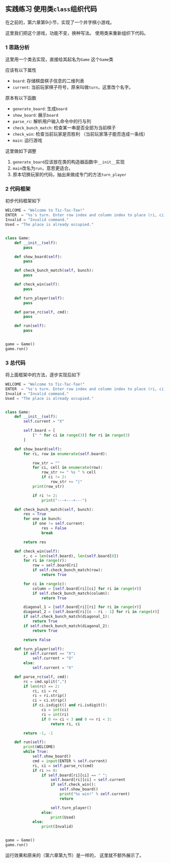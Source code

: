 ## 实践练习 使用类`class`组织代码
在之前的，第六章第9小节，实现了一个井字棋小游戏。

这里我们把这个游戏，功能不变，换种写法。
使用类来重新组织下代码。

### 1 思路分析
这里用一个类去实现，直接给其起名为`Game`
这个`Game`类

应该有以下属性
- `board`: 存储棋盘棋子信息的二维列表
- `current`: 当前玩家棋子符号，原来叫做`turn`，这里改个名字。

原本有以下函数
- `generate_board`: 生成`board`
- `show_board`: 展示`board`
- `parse_rc`: 解析用户输入命令中的行与列
- `check_bunch_match`: 检查某一串是否全部为当前棋子
- `check_win`: 检查当前玩家是否胜利
  （当前玩家落子能否连成一条线）
- `main`: 运行游戏

这里做如下调整
1. `generate_board`应该放在类的构造器函数中`__init__`实现
2. `main`改名为`run`，意思更适合。
3. 原本切换玩家的代码，抽出来做成专门的方法`turn_player`


### 2 代码框架
初步代码框架如下
```python
WELCOME = "Welcome to Tic-Tac-Toe!"
ENTER  = "%s's turn. Enter row index and column index to place (ri, ci):\n"
Invalid = "Invalid command."
Used = "The place is already occupied."


class Game:
    def __init__(self):
        pass

    def show_board(self):
        pass

    def check_bunch_match(self, bunch):
        pass

    def check_win(self):
        pass

    def turn_player(self):
        pass

    def parse_rc(self, cmd):
        pass

    def run(self):
        pass


game = Game()
game.run()
```
### 3 总代码
将上面框架中的方法，逐步实现后如下
```python
WELCOME = "Welcome to Tic-Tac-Toe!"
ENTER  = "%s's turn. Enter row index and column index to place (ri, ci):\n"
Invalid = "Invalid command."
Used = "The place is already occupied."


class Game:
    def __init__(self):
        self.current = "X"

        self.board = [
            [" " for ci in range(3)] for ri in range(3)
        ]

    def show_board(self):
        for ri, row in enumerate(self.board):

            row_str = ""
            for ci, cell in enumerate(row):
                row_str += " %s " % cell
                if ci != 2:
                    row_str += "|"
            print(row_str)

            if ri != 2:
                print("---+---+---")

    def check_bunch_match(self, bunch):
        res = True
        for one in bunch:
            if one != self.current:
                res = False
                break

        return res

    def check_win(self):
        r, c = len(self.board), len(self.board[0])
        for ri in range(r):
            row = self.board[ri]
            if self.check_bunch_match(row):
                return True

        for ci in range(c):
            column = [self.board[ri][ci] for ri in range(r)]
            if self.check_bunch_match(column):
                return True

        diagonal_1 = [self.board[ri][ri] for ri in range(r)]
        diagonal_2 = [self.board[ri][c - ri - 1] for ri in range(r)]
        if self.check_bunch_match(diagonal_1):
            return True
        if self.check_bunch_match(diagonal_2):
            return True

        return False

    def turn_player(self):
        if self.current == "X":
            self.current = "O"
        else:
            self.current = "X"

    def parse_rc(self, cmd):
        rc = cmd.split(",")
        if len(rc) == 2:
            ri, ci = rc
            ri = ri.strip()
            ci = ci.strip()
            if ci.isdigit() and ri.isdigit():
                ci = int(ci)
                ri = int(ri)
                if 0 <= ci < 3 and 0 <= ri < 3:
                    return ri, ci

        return -1, -1

    def run(self):
        print(WELCOME)
        while True:
            self.show_board()
            cmd = input(ENTER % self.current)
            ri, ci = self.parse_rc(cmd)
            if ri >= 0:
                if self.board[ri][ci] == " ":
                    self.board[ri][ci] = self.current
                    if self.check_win():
                        self.show_board()
                        print("%s win!" % self.current)
                        return

                    self.turn_player()
                else:
                    print(Used)
            else:
                print(Invalid)


game = Game()
game.run()
```

运行效果和原来的（第六章第九节）是一样的，
这里就不额外展示了。
